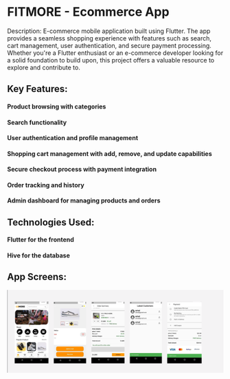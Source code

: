 # FITMORE - Ecommerce App

Description:
E-commerce mobile application built using Flutter. The app provides a seamless shopping experience with features such as search, cart management, user authentication, and secure payment processing. Whether you're a Flutter enthusiast or an e-commerce developer looking for a solid foundation to build upon, this project offers a valuable resource to explore and contribute to.

## Key Features:

#### Product browsing with categories
#### Search functionality 
#### User authentication and profile management
#### Shopping cart management with add, remove, and update capabilities
#### Secure checkout process with payment integration
#### Order tracking and history
#### Admin dashboard for managing products and orders

## Technologies Used:

#### Flutter for the frontend
#### Hive for the database

## App Screens:

![screenshot](fit-more.png)



